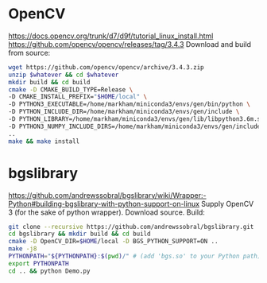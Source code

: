 # OpenCV
https://docs.opencv.org/trunk/d7/d9f/tutorial_linux_install.html
https://github.com/opencv/opencv/releases/tag/3.4.3
Download and build from source:
```bash
wget https://github.com/opencv/opencv/archive/3.4.3.zip
unzip $whatever && cd $whatever
mkdir build && cd build
cmake -D CMAKE_BUILD_TYPE=Release \
-D CMAKE_INSTALL_PREFIX="$HOME/local" \
-D PYTHON3_EXECUTABLE=/home/markham/miniconda3/envs/gen/bin/python \
-D PYTHON_INCLUDE_DIR=/home/markham/miniconda3/envs/gen/include \
-D PYTHON_LIBRARY=/home/markham/miniconda3/envs/gen/lib/libpython3.6m.so \
-D PYTHON3_NUMPY_INCLUDE_DIRS=/home/markham/miniconda3/envs/gen/include/boost/python/numpy \
..
make && make install
```

# bgslibrary
https://github.com/andrewssobral/bgslibrary/wiki/Wrapper:-Python#building-bgslibrary-with-python-support-on-linux
Supply OpenCV 3 (for the sake of python wrapper). Download source. Build:
```bash
git clone --recursive https://github.com/andrewssobral/bgslibrary.git
cd bgslibrary && mkdir build && cd build
cmake -D OpenCV_DIR=$HOME/local -D BGS_PYTHON_SUPPORT=ON ..
make -j8
PYTHONPATH="${PYTHONPATH}:$(pwd)/" # (add 'bgs.so' to your Python path)
export PYTHONPATH
cd .. && python Demo.py
```
<!--stackedit_data:
eyJoaXN0b3J5IjpbLTE5NTM0MzYyMTAsLTQ3MDQ5ODYyMSwtMT
cyNTE0Mjc5Ml19
-->